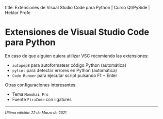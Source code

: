 title: Extensiones de Visual Studio Code para Python | Curso Qt/PySide | Hektor Profe

# Extensiones de Visual Studio Code para Python

En caso de que alguien quiera utilizar VSC recomiendo las extensiones:

- `autopep8` para autoformatear código Python (automática)
- `pylint` para detectar errores en Python (automática)
- `Code Runner` para ejecutar script pulsando F1 + Enter

Otras configuraciones interesantes:

- Tema `Monokai Pro`
- Fuente `FiraCode` con ligatures

___
<small class="edited"><i>Última edición: 22 de Marzo de 2021</i></small>
